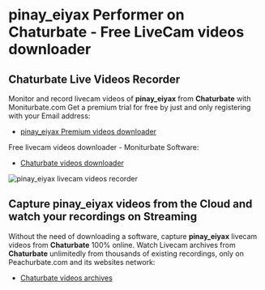 # pinay_eiyax Performer on Chaturbate - Free LiveCam videos downloader

## Chaturbate Live Videos Recorder

Monitor and record livecam videos of **pinay_eiyax** from **Chaturbate** with Moniturbate.com
Get a premium trial for free by just and only registering with your Email address:
* [pinay_eiyax Premium videos downloader](https://moniturbate.com/request-demo-licence-key.html)

Free livecam videos downloader - Moniturbate Software:
* [Chaturbate videos downloader](https://moniturbate.com/moniturbate-download-software.html)

![pinay_eiyax livecam videos recorder](https://peachurnet.com/templates/moniturbate-software.png)


## Capture pinay_eiyax videos from the Cloud and watch your recordings on Streaming

Without the need of downloading a software, capture **pinay_eiyax** livecam videos from **Chaturbate** 100% online.
Watch Livecam archives from **Chaturbate** unlimitedly from thousands of existing recordings, only on Peachurbate.com and its websites network:
* [Chaturbate videos archives](https://peachurnet.com/)